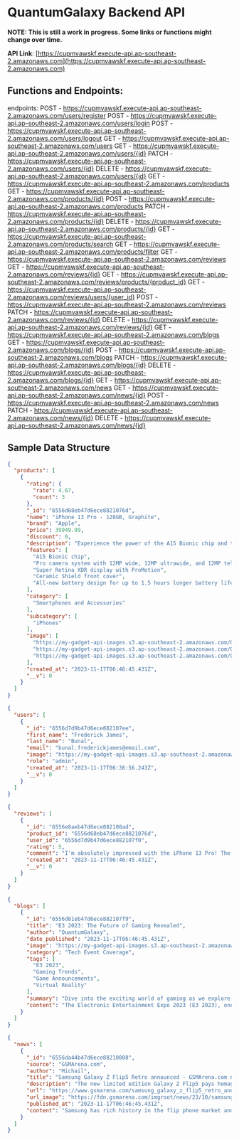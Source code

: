 # QuantumGalaxy Backend API

**NOTE: This is still a work in progress. Some links or functions might change over time.**

**API Link**: [https://cupmvawskf.execute-api.ap-southeast-2.amazonaws.com](https://cupmvawskf.execute-api.ap-southeast-2.amazonaws.com)

## Functions and Endpoints:

endpoints:
  POST - https://cupmvawskf.execute-api.ap-southeast-2.amazonaws.com/users/register
  POST - https://cupmvawskf.execute-api.ap-southeast-2.amazonaws.com/users/login
  POST - https://cupmvawskf.execute-api.ap-southeast-2.amazonaws.com/users/logout
  GET - https://cupmvawskf.execute-api.ap-southeast-2.amazonaws.com/users
  GET - https://cupmvawskf.execute-api.ap-southeast-2.amazonaws.com/users/{id}
  PATCH - https://cupmvawskf.execute-api.ap-southeast-2.amazonaws.com/users/{id}
  DELETE - https://cupmvawskf.execute-api.ap-southeast-2.amazonaws.com/users/{id}
  GET - https://cupmvawskf.execute-api.ap-southeast-2.amazonaws.com/products
  GET - https://cupmvawskf.execute-api.ap-southeast-2.amazonaws.com/products/{id}
  POST - https://cupmvawskf.execute-api.ap-southeast-2.amazonaws.com/products
  PATCH - https://cupmvawskf.execute-api.ap-southeast-2.amazonaws.com/products/{id}
  DELETE - https://cupmvawskf.execute-api.ap-southeast-2.amazonaws.com/products/{id}
  GET - https://cupmvawskf.execute-api.ap-southeast-2.amazonaws.com/products/search
  GET - https://cupmvawskf.execute-api.ap-southeast-2.amazonaws.com/products/filter
  GET - https://cupmvawskf.execute-api.ap-southeast-2.amazonaws.com/reviews
  GET - https://cupmvawskf.execute-api.ap-southeast-2.amazonaws.com/reviews/{id}
  GET - https://cupmvawskf.execute-api.ap-southeast-2.amazonaws.com/reviews/products/{product_id}
  GET - https://cupmvawskf.execute-api.ap-southeast-2.amazonaws.com/reviews/users/{user_id}
  POST - https://cupmvawskf.execute-api.ap-southeast-2.amazonaws.com/reviews
  PATCH - https://cupmvawskf.execute-api.ap-southeast-2.amazonaws.com/reviews/{id}
  DELETE - https://cupmvawskf.execute-api.ap-southeast-2.amazonaws.com/reviews/{id}
  GET - https://cupmvawskf.execute-api.ap-southeast-2.amazonaws.com/blogs
  GET - https://cupmvawskf.execute-api.ap-southeast-2.amazonaws.com/blogs/{id}
  POST - https://cupmvawskf.execute-api.ap-southeast-2.amazonaws.com/blogs
  PATCH - https://cupmvawskf.execute-api.ap-southeast-2.amazonaws.com/blogs/{id}
  DELETE - https://cupmvawskf.execute-api.ap-southeast-2.amazonaws.com/blogs/{id}
  GET - https://cupmvawskf.execute-api.ap-southeast-2.amazonaws.com/news
  GET - https://cupmvawskf.execute-api.ap-southeast-2.amazonaws.com/news/{id}
  POST - https://cupmvawskf.execute-api.ap-southeast-2.amazonaws.com/news
  PATCH - https://cupmvawskf.execute-api.ap-southeast-2.amazonaws.com/news/{id}
  DELETE - https://cupmvawskf.execute-api.ap-southeast-2.amazonaws.com/news/{id}

<!-- | **Function** | **Method** | **HTTP Path** |
|---|---|---|
| [listProducts](#listproducts) | `GET` | [API_URL/products](https://cupmvawskf.execute-api.ap-southeast-2.amazonaws.com/products) |
| [getProduct](#getproduct) | `GET` | [API_URL/products/{id}](https://cupmvawskf.execute-api.ap-southeast-2.amazonaws.com/products/{id}) |
| [listUsers](#listusers) | `GET` | [API_URL/users](https://cupmvawskf.execute-api.ap-southeast-2.amazonaws.com/users) |
| [getUser](#getuser) | `GET` | [API_URL/users/{id}](https://cupmvawskf.execute-api.ap-southeast-2.amazonaws.com/users/{id}) |
| [listReviews](#listreviews) | `GET` | [API_URL/reviews](https://cupmvawskf.execute-api.ap-southeast-2.amazonaws.com/reviews) |
| [getReview](#getreview) | `GET` | [API_URL/reviews/{id}](https://cupmvawskf.execute-api.ap-southeast-2.amazonaws.com/reviews/{id}) |
| [listProductReviews](#listproductreviews) | `GET` | [API_URL/reviews/products/{productId}](https://cupmvawskf.execute-api.ap-southeast-2.amazonaws.com/reviews/products/{productId}) |
| [listUserReviews](#listuserreviews) | `GET` | [API_URL/reviews/users/{userId}](https://cupmvawskf.execute-api.ap-southeast-2.amazonaws.com/reviews/users/{userId}) |
| [registerUser](#registeruser) | `POST` | [API_URL/users/register](https://cupmvawskf.execute-api.ap-southeast-2.amazonaws.com/users/register) |
| [loginUser](#loginuser) | `POST` | [API_URL/users/login](https://cupmvawskf.execute-api.ap-southeast-2.amazonaws.com/users/login) |
| [addReview](#addreview) | `POST` | [API_URL/reviews](https://cupmvawskf.execute-api.ap-southeast-2.amazonaws.com/reviews) |
| [searchProducts](#searchproducts) | `GET` | [API_URL/products/search](https://cupmvawskf.execute-api.ap-southeast-2.amazonaws.com/products/search) |
| [filterProducts](#filterproducts) | `GET` | [API_URL/products/filter](https://cupmvawskf.execute-api.ap-southeast-2.amazonaws.com/products/filter) |
| [listBlogs](#listblogs) | `GET` | [API_URL/blogs](https://cupmvawskf.execute-api.ap-southeast-2.amazonaws.com/blogs) |
| [getBlog](#getblog) | `GET` | [API_URL/blogs/{id}](https://cupmvawskf.execute-api.ap-southeast-2.amazonaws.com/blogs/{id}) |
| [listNews](#listproducts) | `GET` | [API_URL/news](https://cupmvawskf.execute-api.ap-southeast-2.amazonaws.com/news) | -->

## Sample Data Structure

```json
{
  "products": [
    {
      "rating": {
        "rate": 4.67,
        "count": 3
      },
      "_id": "6556d68eb47d6ece8821076d",
      "name": "iPhone 13 Pro - 128GB, Graphite",
      "brand": "Apple",
      "price": 39949.99,
      "discount": 0,
      "description": "Experience the power of the A15 Bionic chip and the stunning Pro camera system on the iPhone 13 Pro. With 128GB of storage, you'll capture and store memories in style.",
      "features": [
        "A15 Bionic chip",
        "Pro camera system with 12MP wide, 12MP ultrawide, and 12MP telephoto cameras",
        "Super Retina XDR display with ProMotion",
        "Ceramic Shield front cover",
        "All-new battery design for up to 1.5 hours longer battery life"
      ],
      "category": [
        "Smartphones and Accessories"
      ],
      "subcategory": [
        "iPhones"
      ],
      "image": [
        "https://my-gadget-api-images.s3.ap-southeast-2.amazonaws.com/001-00.jpg",
        "https://my-gadget-api-images.s3.ap-southeast-2.amazonaws.com/001-01.jpg",
        "https://my-gadget-api-images.s3.ap-southeast-2.amazonaws.com/001-02.jpg"
      ],
      "created_at": "2023-11-17T06:46:45.431Z",
      "__v": 0
    }
  ]
}
```

```json
{
  "users": [
    {
      "_id": "6556d7d9b47d6ece882107ee",
      "first_name": "Frederick James",
      "last_name": "Bunal",
      "email": "bunal.frederickjames@email.com",
      "image": "https://my-gadget-api-images.s3.ap-southeast-2.amazonaws.com/user0001.jpg",
      "role": "admin",
      "created_at": "2023-11-17T06:36:56.243Z",
      "__v": 0
    }
  ]
}
```

```json
{
  "reviews": [
    {
      "_id": "6556e8aeb47d6ece882108ad",
      "product_id": "6556d68eb47d6ece8821076d",
      "user_id": "6556d7d9b47d6ece882107f0",
      "rating": 5,
      "comment": "I'm absolutely impressed with the iPhone 13 Pro! The camera quality is outstanding.",
      "created_at": "2023-11-17T06:46:45.431Z",
      "__v": 0
    }
  ]
}
```
```json
{
  "blogs": [
    {
      "_id": "6556d81eb47d6ece882107f9",
      "title": "E3 2023: The Future of Gaming Revealed",
      "author": "QuantumGalaxy",
      "date_published": "2023-11-17T06:46:45.431Z",
      "image": "https://my-gadget-api-images.s3.ap-southeast-2.amazonaws.com/blog001-00.jpg",
      "category": "Tech Event Coverage",
      "tags": [
        "E3 2023",
        "Gaming Trends",
        "Game Announcements",
        "Virtual Reality"
      ],
      "summary": "Dive into the exciting world of gaming as we explore the highlights and revelations from E3 2023.",
      "content": "The Electronic Entertainment Expo 2023 (E3 2023), one of the most anticipated gaming events, offered gamers a glimpse of the future. In this blog post, we'll dive into the exhilarating world of gaming and highlight the most noteworthy announcements and trends unveiled at E3 2023..."
    }
  ]
}
```
```json
{
  "news": [
    {
      "_id": "6556da44b47d6ece88210808",
      "source": "GSMArena.com",
      "author": "Michail",
      "title": "Samsung Galaxy Z Flip5 Retro announced - GSMArena.com news - GSMArena.com",
      "description": "The new limited edition Galaxy Z Flip5 pays homage to the legendary Samsung E700 from 2003. Samsung has rich history in the flip phone market and it is now...",
      "url": "https://www.gsmarena.com/samsung_galaxy_z_flip5_retro_announced-news-60395.php",
      "url_image": "https://fdn.gsmarena.com/imgroot/news/23/10/samsung-galaxy-z-flip5-retro-ofic/-952x498w6/gsmarena_00.jpg",
      "published_at": "2023-11-17T06:46:45.431Z",
      "content": "Samsung has rich history in the flip phone market and it is now paying homage to one of its more influential models from two decades ago the Samsung E700 - with a limited edition Galaxy Z Flip5 Retro. Flip5 Retro features the same iconic indigo blue and silver colors as the E700 and comes with some nostalgic pixel graphics UI tweaks and cityscape animation on its Flex Window cover screen. Samsung ships the phone in a neat box with logos of both the Z Flip5 and the E700 as well as Flipsuit cards with stickers featuring the various Samsung logos from past eras. The package also includes a Samsung E700 collector card engraved with a unique serial number. The Galaxy Z Flip5 Retro will be available in limited quantities in South Korea from November 1 as well as in the UK, France, Germany, Spain and Australia from November 2. Consumers in these markets can purchase the limited edition device exclusively through Samsung's official website. Pricing details were not provided yet."
    }
  ]
}
```
